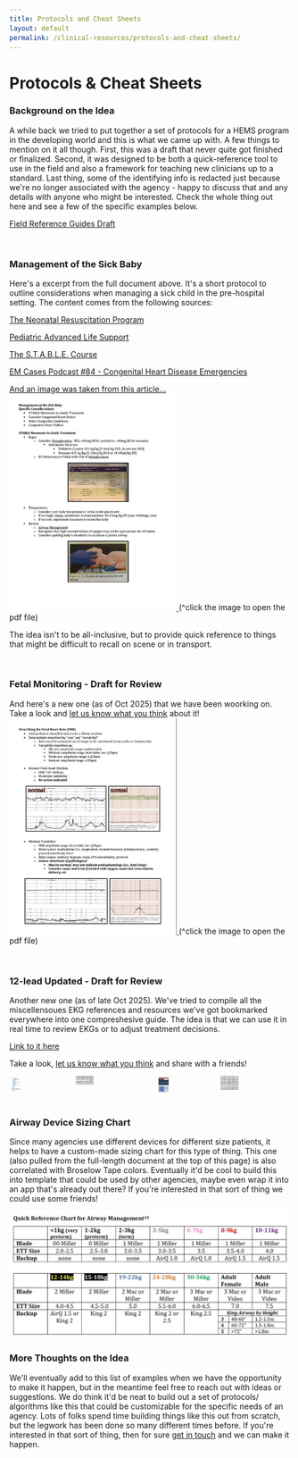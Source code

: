 ```yaml
---
title: Protocols and Cheat Sheets
layout: default
permalink: /clinical-resources/protocols-and-cheat-sheets/
---
```


<style>
.multi-row {
  display: flex !important;
  flex-direction: row !important;
  justify-content: center;
  align-items: flex-start;
  gap: 1rem;
  flex-wrap: nowrap !important;
  width: 100% !important;
  box-sizing: border-box;
  overflow: hidden;
  clear: both;
}

.multi-row img {
  height: auto !important;
  width: 25% !important;
  max-width: 25% !important;
  min-width: 25px !important;
  flex: 0 0 25% !important;
  object-fit: contain;
  display: inline-block !important;
  vertical-align: top;
  margin: 0 0.2rem;
}

</style>

# Protocols & Cheat Sheets

### Background on the Idea

A while back we tried to put together a set of protocols for a HEMS program in the developing world and this is what we came up with.  A few things to mention on it all though.  First, this was a draft that never quite got finished or finalized.  Second, it was designed to be both a quick-reference tool to use in the field and also a framework for teaching new clinicians up to a standard.  Last thing, some of the identifying info is redacted just because we're no longer associated with the agency - happy to discuss that and any details with anyone who might be interested.  Check the whole thing out here and see a few of the specific examples below.

[Field Reference Guides Draft](https://archive.org/download/clinical-guides/Field%20Reference%20Guides%20Draft%20with%20Links.pdf)

<br>

### Management of the Sick Baby

Here's a excerpt from the full document above.  It's a short protocol to outline considerations when managing a sick child in the pre-hospital setting.  The content comes from the following sources:

[The Neonatal Resuscitation Program](https://www.aap.org/en/pedialink/neonatal-resuscitation-program/)

[Pediatric Advanced Life Support](https://cpr.heart.org/en/courses/pals-course-options)

[The S.T.A.B.L.E. Course](https://stableprogram.org/)

[EM Cases Podcast #84 - Congenital Heart Disease Emergencies](https://emergencymedicinecases.com/congenital-heart-disease-emergencies-2/)

[And an image was taken from this article...](https://link.springer.com/chapter/10.1007/978-1-4614-8760-9_3)
​<a href="https://archive.org/download/clinical-guides/Management%20of%20the%20Sick%20Baby.pdf" target="_blank">
  <img src="https://raw.githubusercontent.com/rykerrmedical/website-files/main/images/protocols-and-cheat-sheets/sick-baby-screenshot.jpeg" alt="image" width="300"/>
</a>
(^click the image to open the pdf file)

The idea isn't to be all-inclusive, but to provide quick reference to things that might be difficult to recall on scene or in transport.

<br>

### Fetal Monitoring - Draft for Review

And here's a new one (as of Oct 2025) that we have been woorking on.  Take a look and [let us know what you think](https://www.rykerrmedical.com/talk-to-us/) about it!
​<a href="https://archive.org/details/clinical-guides/Fetal%20Monitoring%20Cheat%20Sheet%20Draft/" target="_blank">
  <img src="https://raw.githubusercontent.com/rykerrmedical/website-files/main/images/protocols-and-cheat-sheets/fetal-monitoring-screenshot.jpeg" alt="image" width="300"/>
</a>
(^click the image to open the pdf file)

<br>

### 12-lead Updated - Draft for Review

Another new one (as of late Oct 2025).  We've tried to compile all the miscellensoues EKG references and resources we've got bookmarked everywhere into one compreshesive guide.  The idea is that we can use it in real time to review EKGs or to adjust treatment decisions.

[Link to it here](https://archive.org/download/clinical-guides/12%20Lead%20EKG%20Updated%20Draft.pdf)

Take a look, [let us know what you think](https://www.rykerrmedical.com/talk-to-us/) and share with a friends!

<div class="multi-row">
  <a href="https://archive.org/download/clinical-guides/12%20Lead%20EKG%20Updated%20Draft.pdf" target="_blank" rel="noopener"><img src="https://raw.githubusercontent.com/rykerrmedical/website-files/main/images/protocols-and-cheat-sheets/12-lead_Contents.jpeg" alt="12-lead_Contents"></a><a href="https://archive.org/download/12-lead_reference_files/STEMI_Paradigm_Chart.jpg" target="_blank" rel="noopener"><img src="https://raw.githubusercontent.com/rykerrmedical/website-files/main/images/protocols-and-cheat-sheets/STEMI_Paradigm_Chart.jpeg" alt="STEMI_Paradigm_Chart"></a><a href="https://archive.org/details/clinical-guides/12%20Lead%20EKG%20Updated%20Draft/page/n3/mode/2up" target="_blank" rel="noopener"><img src="https://raw.githubusercontent.com/rykerrmedical/website-files/main/images/protocols-and-cheat-sheets/12-lead_STEMI_Mimics_Page.jpeg" alt="STEMI_Mimics_Page"></a><a href="https://archive.org/download/12-lead_reference_files/OMI_Paradigm_Chart_Right.jpg" target="_blank" rel="noopener"><img src="https://raw.githubusercontent.com/rykerrmedical/website-files/main/images/protocols-and-cheat-sheets/OMI_Paradigm_Chart_Right.jpeg" alt="OMI_Paradigm_Chart_Right"></a>
</div>

<br>

<h3 id="airway-sizes">Airway Device Sizing Chart</h3>

Since many agencies use different devices for different size patients, it helps to have a custom-made sizing chart for this type of thing.  This one (also pulled from the full-length document at the top of this page) is also correlated with Broselow Tape colors.  Eventually it'd be cool to build this into template that could be used by other agencies, maybe even wrap it into an app that's already out there?  If you're interested in that sort of thing we could use some friends!

<img src="https://raw.githubusercontent.com/rykerrmedical/website-files/main/images/protocols-and-cheat-sheets/airway-device-sizing-chart.jpeg" alt="airway-device-sizing-chart" />

<br>

### More Thoughts on the Idea

We'll eventually add to this list of examples when we have the opportunity to make it happen, but in the meantime feel free to reach out with ideas or suggestions.  We do think it'd be neat to build out a set of protocols/ algorithms like this that could be customizable for the specific needs of an agency.  Lots of folks spend time building things like this out from scratch, but the legwork has been done so many different times before.  If you're interested in that sort of thing, then for sure [get in touch](https://www.rykerrmedical.com/talk-to-us/) and we can make it happen.


